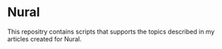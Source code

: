 # Nural
This repositry contains scripts that supports the topics described in my articles created for Nural.
